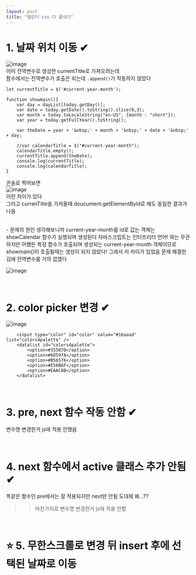 ```yaml
---
layout: post
title: "캘린더 css 다 끝내기"
---
```


# 1. 날짜 위치 이동 ✔
![image](https://user-images.githubusercontent.com/86642180/170079459-aa9edbd9-c10d-43f2-9bf2-51af7a2dab9d.png)
<br>
이미 전역변수로 생성한 currentTitle로 가져오려는데  
함수에서는 전역변수가 호출은 되는데 `.append()`가 작동하지 않았다  

```
let currentTitle = $('#current-year-month');

function showmain(){
    var day = dayList[today.getDay()];
    var date = today.getDate().toString().slice(0,3);
    var month = today.toLocaleString("en-US", {month : "short"});
    var year = today.getFullYear().toString();

    var theDate = year + '&nbsp;' + month + '&nbsp;' + date + '&nbsp;' + day;

    //var calendarTitle = $("#current-year-month");
    calendarTitle.empty();
    currentTitle.append(theDate);
    console.log(currentTitle);
    console.log(calendarTitle);
}
```
콘솔로 찍어보면  
![image](https://user-images.githubusercontent.com/86642180/170110831-179cd489-6177-4f12-9832-450a199366c9.png)  
이런 차이가 있다  
그러고 currenTitle을 가져올때 doucument.getElementById로 해도 동일한 결과가 나옴  

<br>
- 문제의 원인  
생각해보니까 current-year-month를 id로 값는 객체는  
showCalendar 함수가 실행되며 생성된다  
자바스크립트는 인터프리터 언어! 와는 무관하지만  
어쨌든 특정 함수가 호출되며 생성되는 current-year-month 객체이므로  
showmain()이 호출될때는 생성이 되지 않았다! 그래서 저 차이가 있었음  
문제 해결한 김에 전역변수를 거의 없앴다  

<br>

![image](https://user-images.githubusercontent.com/86642180/170111937-fbd90029-f0e2-4485-9091-c42fd0aaa896.png)


<br>

# 2. color picker 변경 ✔
![image](https://user-images.githubusercontent.com/86642180/170090913-12e4efb7-d947-4abc-bc1d-4c66c753f7fc.png)
```
    <input type="color" id="color" value="#16aaad" list="colors4palette" />
    <datalist id="colors4palette">
        <option>#355070</option>
        <option>#6D597A</option>
        <option>#B56576</option>
        <option>#E56B6F</option>
        <option>#EAAC8B</option>
    </datalist>
```

<br>

# 3. pre, next 함수 작동 안함 ✔
변수명 변경한거 js에 적용 안했음  

<br>

# 4. next 함수에서 active 클래스 추가 안됨 ✔
똑같은 함수인 pre에서는 잘 적용되지만 next만 안됨 도대체 왜...??  
>> 마찬가지로 변수명 변경한거 js에 적용 안함  

<br>

# ⭐ 5. 무한스크롤로 변경 뒤 insert 후에 선택된 날짜로 이동
